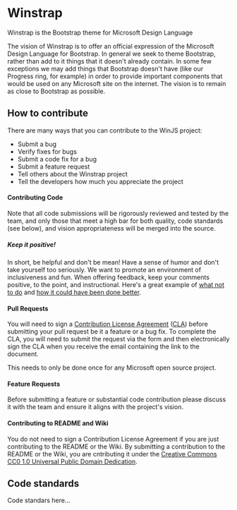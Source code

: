 # Winstrap
Winstrap is the Bootstrap theme for Microsoft Design Language

The vision of Winstrap is to offer an official expression of the Microsoft Design Language for Bootstrap. In general we seek to  theme Bootstrap, rather than add to it things that it doesn't already contain. In some few exceptions we may add things that Bootstrap doesn't have (like our Progress ring, for example) in order to provide important components that would be used on any Microsoft site on the internet. The vision is to remain as close to Bootstrap as possible.

## How to contribute
There are many ways that you can contribute to the WinJS project:
* Submit a bug
* Verify fixes for bugs
* Submit a code fix for a bug
* Submit a feature request
* Tell others about the Winstrap project
* Tell the developers how much you appreciate the project

#### Contributing Code
Note that all code submissions will be rigorously reviewed and tested by the team, and only those that meet a high bar for both quality, code standards (see below), and vision appropriateness will be merged into the source.

##### Keep it positive!
In short, be helpful and don't be mean! Have a sense of humor and don't take yourself too seriously. We want to promote an environment of inclusiveness and fun. When offering feedback, keep your comments positive, to the point, and instructional. Here's a great example of [what not to do](http://lkml.iu.edu/hypermail/linux/kernel/1510.3/02866.html) and [how it could have been done better](http://catcode.com/comments/2015/cf20151101.html).

#### Pull Requests
You will need to sign a [Contribution License Agreement](https://cla.microsoft.com/) ([CLA](https://cla.microsoft.com/)) before submitting your pull request be it a feature or a bug fix. To complete the CLA, you will need to submit the request via the form and then electronically sign the CLA when you receive the email containing the link to the document.

This needs to only be done once for any Microsoft open source project.

#### Feature Requests
Before submitting a feature or substantial code contribution please discuss it with the team and ensure it aligns with the project's vision.

#### Contributing to README and Wiki
You do not need to sign a Contribution License Agreement if you are just contributing to the README or the Wiki. By submitting a contribution to the README or the Wiki, you are cntributing it under the [Creative Commons CC0 1.0 Universal Public Domain Dedication](http://creativecommons.org/publicdomain/zero/1.0/).

## Code standards
Code standars here...
